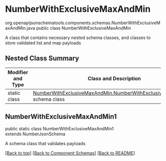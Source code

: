 # NumberWithExclusiveMaxAndMin
org.openapijsonschematools.components.schemas.NumberWithExclusiveMaxAndMin.java
public class NumberWithExclusiveMaxAndMin

A class that contains necessary nested schema classes, and classes to store validated list and map payloads

## Nested Class Summary
| Modifier and Type | Class and Description |
| ----------------- | ---------------------- |
| static class | [NumberWithExclusiveMaxAndMin.NumberWithExclusiveMaxAndMin1](#numberwithexclusivemaxandmin1)<br> schema class |

## NumberWithExclusiveMaxAndMin1
public static class NumberWithExclusiveMaxAndMin1<br>
extends NumberJsonSchema

A schema class that validates payloads

[[Back to top]](#top) [[Back to Component Schemas]](../../../README.md#Component-Schemas) [[Back to README]](../../../README.md)
